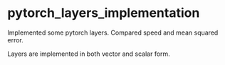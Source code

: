 # pytorch_layers_implementation
Implemented some pytorch layers. Compared speed and mean squared error.

Layers are implemented in both vector and scalar form.
